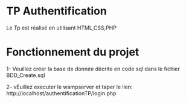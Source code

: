 # TP Authentification

Le Tp est réalisé en utilisant HTML,CSS,PHP

# Fonctionnement du projet

1- Veuillez créer la base de donnée décrite en code sql dans le fichier BDD_Create.sql

2- vEuillez executer le wampserver et taper le lien: http://localhost/authentificationTP/login.php
